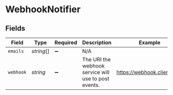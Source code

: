 # WebhookNotifier


## Fields

| Field                                                | Type                                                 | Required                                             | Description                                          | Example                                              |
| ---------------------------------------------------- | ---------------------------------------------------- | ---------------------------------------------------- | ---------------------------------------------------- | ---------------------------------------------------- |
| `emails`                                             | *string*[]                                           | :heavy_minus_sign:                                   | N/A                                                  |                                                      |
| `webhook`                                            | *string*                                             | :heavy_minus_sign:                                   | The URI the webhook service will use to post events. | https://webhook.client.com                           |